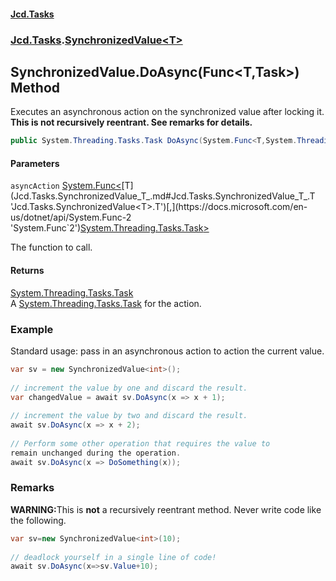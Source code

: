 #### [Jcd.Tasks](index.md 'index')
### [Jcd.Tasks](Jcd.Tasks.md 'Jcd.Tasks').[SynchronizedValue&lt;T&gt;](Jcd.Tasks.SynchronizedValue_T_.md 'Jcd.Tasks.SynchronizedValue<T>')

## SynchronizedValue<T>.DoAsync(Func<T,Task>) Method

Executes an asynchronous action on the synchronized value after locking it.  
<b>This is not recursively reentrant. See remarks for details.</b>

```csharp
public System.Threading.Tasks.Task DoAsync(System.Func<T,System.Threading.Tasks.Task>? asyncAction);
```
#### Parameters

<a name='Jcd.Tasks.SynchronizedValue_T_.DoAsync(System.Func_T,System.Threading.Tasks.Task_).asyncAction'></a>

`asyncAction` [System.Func&lt;](https://docs.microsoft.com/en-us/dotnet/api/System.Func-2 'System.Func`2')[T](Jcd.Tasks.SynchronizedValue_T_.md#Jcd.Tasks.SynchronizedValue_T_.T 'Jcd.Tasks.SynchronizedValue<T>.T')[,](https://docs.microsoft.com/en-us/dotnet/api/System.Func-2 'System.Func`2')[System.Threading.Tasks.Task](https://docs.microsoft.com/en-us/dotnet/api/System.Threading.Tasks.Task 'System.Threading.Tasks.Task')[&gt;](https://docs.microsoft.com/en-us/dotnet/api/System.Func-2 'System.Func`2')

The function to call.

#### Returns
[System.Threading.Tasks.Task](https://docs.microsoft.com/en-us/dotnet/api/System.Threading.Tasks.Task 'System.Threading.Tasks.Task')  
A [System.Threading.Tasks.Task](https://docs.microsoft.com/en-us/dotnet/api/System.Threading.Tasks.Task 'System.Threading.Tasks.Task') for the action.

### Example
Standard usage: pass in an asynchronous action to action the current value.  
  
```csharp  
var sv = new SynchronizedValue<int>();  
  
// increment the value by one and discard the result.  
var changedValue = await sv.DoAsync(x => x + 1);  
  
// increment the value by two and discard the result.  
await sv.DoAsync(x => x + 2);  
  
// Perform some other operation that requires the value to  
remain unchanged during the operation.  
await sv.DoAsync(x => DoSomething(x));  
```

### Remarks
  
<b>WARNING:</b>This is <b>not</b> a recursively reentrant method. Never write code like  
             the following.  
  
```csharp  
var sv=new SynchronizedValue<int>(10);  
  
// deadlock yourself in a single line of code!  
await sv.DoAsync(x=>sv.Value+10);  
```